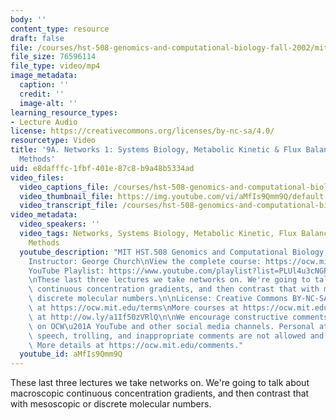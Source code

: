 ```yaml
---
body: ''
content_type: resource
draft: false
file: /courses/hst-508-genomics-and-computational-biology-fall-2002/mithst_508f02_lec9a_360p_16_9.mp4
file_size: 76596114
file_type: video/mp4
image_metadata:
  caption: ''
  credit: ''
  image-alt: ''
learning_resource_types:
- Lecture Audio
license: https://creativecommons.org/licenses/by-nc-sa/4.0/
resourcetype: Video
title: '9A. Networks 1: Systems Biology, Metabolic Kinetic & Flux Balance Optimization
  Methods'
uid: e8dafffc-1fbf-401e-87c8-b9a48b5334ad
video_files:
  video_captions_file: /courses/hst-508-genomics-and-computational-biology-fall-2002/1xtTkczG40kjN7MKfp6kqe8Z3yWwg_2ai_transcript.webvtt
  video_thumbnail_file: https://img.youtube.com/vi/aMfIs9Qmm9Q/default.jpg
  video_transcript_file: /courses/hst-508-genomics-and-computational-biology-fall-2002/1xtTkczG40kjN7MKfp6kqe8Z3yWwg_2ai_transcript.pdf
video_metadata:
  video_speakers: ''
  video_tags: Networks, Systems Biology, Metabolic Kinetic, Flux Balance, Optimization
    Methods
  youtube_description: "MIT HST.508 Genomics and Computational Biology, Fall 2002\n\
    Instructor: George Church\nView the complete course: https://ocw.mit.edu/courses/hst-508-genomics-and-computational-biology-fall-2002/\n\
    YouTube Playlist: https://www.youtube.com/playlist?list=PLUl4u3cNGP61gaHWysmlYNeGsuUI8y5GV\n\
    \nThese last three lectures we take networks on. We're going to talk about macroscopic\
    \ continuous concentration gradients, and then contrast that with mesoscopic or\
    \ discrete molecular numbers.\n\nLicense: Creative Commons BY-NC-SA\nMore information\
    \ at https://ocw.mit.edu/terms\nMore courses at https://ocw.mit.edu\nSupport OCW\
    \ at http://ow.ly/a1If50zVRlQ\n\nWe encourage constructive comments and discussion\
    \ on OCW\u201A YouTube and other social media channels. Personal attacks, hate\
    \ speech, trolling, and inappropriate comments are not allowed and may be removed.\
    \ More details at https://ocw.mit.edu/comments."
  youtube_id: aMfIs9Qmm9Q
---
```

These last three lectures we take networks on. We're going to talk about macroscopic continuous concentration gradients, and then contrast that with mesoscopic or discrete molecular numbers.